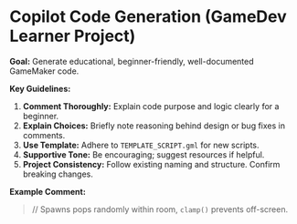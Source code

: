 # Copilot Code Generation (GameDev Learner Project)

**Goal:** Generate educational, beginner-friendly, well-documented GameMaker code.

**Key Guidelines:**
1.  **Comment Thoroughly:** Explain code purpose and logic clearly for a beginner.
2.  **Explain Choices:** Briefly note reasoning behind design or bug fixes in comments.
3.  **Use Template:** Adhere to `TEMPLATE_SCRIPT.gml` for new scripts.
4.  **Supportive Tone:** Be encouraging; suggest resources if helpful.
5.  **Project Consistency:** Follow existing naming and structure. Confirm breaking changes.

**Example Comment:**
> // Spawns pops randomly within room, `clamp()` prevents off-screen.
